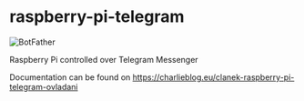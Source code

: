 # raspberry-pi-telegram
![BotFather](https://charlieblog.eu/clanky/raspberry-pi-telegram/botfather.jpg)

Raspberry Pi controlled over Telegram Messenger

Documentation can be found on https://charlieblog.eu/clanek-raspberry-pi-telegram-ovladani
